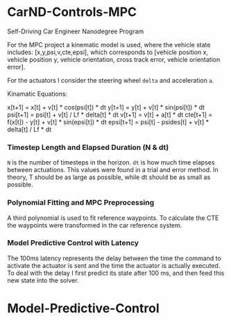 # CarND-Controls-MPC
Self-Driving Car Engineer Nanodegree Program

For the MPC project a kinematic model is used, where the vehicle state includes: [x,y,psi,v,cte,epsi], which corresponds to [vehicle position x, vehicle position y, vehicle orientation, cross track error, vehicle orientation error].

For the actuators I consider the steering wheel `delta` and acceleration `a`.

Kinamatic Equations:

x[t+1] = x[t] + v[t] * cos(psi[t]) * dt
y[t+1] = y[t] + v[t] * sin(psi[t]) * dt
psi[t+1] = psi[t] + v[t] / Lf * delta[t] * dt
v[t+1] = v[t] + a[t] * dt
cte[t+1] = f(x[t]) - y[t] + v[t] * sin(epsi[t]) * dt
epsi[t+1] = psi[t] - psides[t] + v[t] * delta[t] / Lf * dt 

### Timestep Length and Elapsed Duration (N & dt)

`N` is the number of timesteps in the horizon. `dt` is how much time elapses between actuations. This values were found in a trial and error method. In theory, T should be as large as possible, while dt should be as small as possible.

### Polynomial Fitting and MPC Preprocessing

A third polynomial is used to fit reference waypoints. To calculate the CTE the waypoints were transformed in the car reference system.


### Model Predictive Control with Latency
The 100ms latency represents the delay between the time the command to activate the actuator is sent and the time the actuator is actually executed. To deal with the delay I first predict its state after 100 ms, and then feed this new state into the solver.


# Model-Predictive-Control
